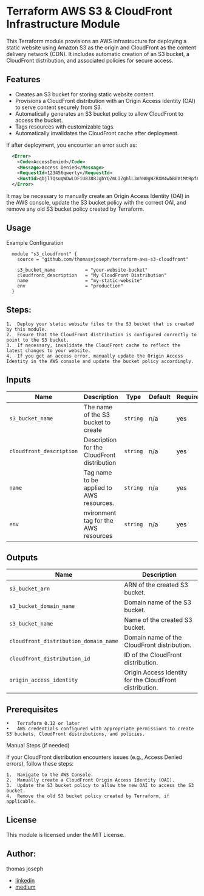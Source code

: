 # Terraform AWS S3 & CloudFront Infrastructure Module

This Terraform module provisions an AWS infrastructure for deploying a static website using Amazon S3 as the origin and CloudFront as the content delivery network (CDN). It includes automatic creation of an S3 bucket, a CloudFront distribution, and associated policies for secure access.

## Features

- Creates an S3 bucket for storing static website content.
- Provisions a CloudFront distribution with an Origin Access Identity (OAI) to serve content securely from S3.
- Automatically generates an S3 bucket policy to allow CloudFront to access the bucket.
- Tags resources with customizable tags.
- Automatically invalidates the CloudFront cache after deployment.
  
If after deployment, you encounter an error such as:
```xml
  <Error>
    <Code>AccessDenied</Code>
    <Message>Access Denied</Message>
    <RequestId>123456qwerty</RequestId>
    <HostId>qbjlTQsuqWDwLDFiU8388JgbYQZmLIZghlL3nhN0gWZRXW4wbB0V1MtRpfA4WP/DzrjrTxdgRc3DznoKuGsNww==</HostId>
  </Error>
```

It may be necessary to manually create an Origin Access Identity (OAI) in the AWS console, update the S3 bucket policy with the correct OAI, and remove any old S3 bucket policy created by Terraform.

## Usage

Example Configuration
```hcl
  module "s3_cloudfront" {
    source = "github.com/thomasvjoseph/terraform-aws-s3-cloudfront"

    s3_bucket_name           = "your-website-bucket"
    cloudfront_description   = "My CloudFront Distribution"
    name                     = "my-static-website"
    env                      = "production"
  }
```
## Steps:

	1.	Deploy your static website files to the S3 bucket that is created by this module.
	2.	Ensure that the CloudFront distribution is configured correctly to point to the S3 bucket.
	3.	If necessary, invalidate the CloudFront cache to reflect the latest changes to your website.
	4.	If you get an access error, manually update the Origin Access Identity in the AWS console and update the bucket policy accordingly.

## Inputs

| Name                       | Description                                 | Type     | Default | Required |
|----------------------------|---------------------------------------------|----------|---------|----------|
| `s3_bucket_name`           | The name of the S3 bucket to create         | `string` | n/a     | yes      |
| `cloudfront_description`   | Description for the CloudFront distribution | `string` | n/a     | yes      |
| `name`                     | Tag name to be applied to AWS resources.    | `string` | n/a     | yes      |
| `env`                      | nvironment tag for the AWS resources        | `string` | n/a     | yes      |


## Outputs

| Name                                      | Description                                             |
|-------------------------------------------|---------------------------------------------------------|
| `s3_bucket_arn`                           | ARN of the created S3 bucket.                           |
| `s3_bucket_domain_name`                   | Domain name of the S3 bucket.                           |
| `s3_bucket_name`                          | Name of the created S3 bucket.                          |
| `cloudfront_distribution_domain_name`     |   Domain name of the CloudFront distribution.           |
| `cloudfront_distribution_id`              | ID of the CloudFront distribution.                      |
| `origin_access_identity`                  |  Origin Access Identity for the CloudFront distribution.|   


	

## Prerequisites

	•	Terraform 0.12 or later
	•	AWS credentials configured with appropriate permissions to create S3 buckets, CloudFront distributions, and policies.
Manual Steps (if needed)

If your CloudFront distribution encounters issues (e.g., Access Denied errors), follow these steps:

	1.	Navigate to the AWS Console.
	2.	Manually create a CloudFront Origin Access Identity (OAI).
	3.	Update the S3 bucket policy to allow the new OAI to access the S3 bucket.
	4.	Remove the old S3 bucket policy created by Terraform, if applicable.

## License

This module is licensed under the MIT License.

## Author: 

thomas joseph
- [linkedin](https://www.linkedin.com/in/thomas-joseph-88792b132/)
- [medium](https://medium.com/@thomasvjoseph)